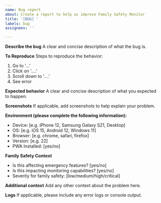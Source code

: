 ```yaml
---
name: Bug report
about: Create a report to help us improve Family Safety Monitor
title: '[BUG] '
labels: bug
assignees: ''

---
```


**Describe the bug**
A clear and concise description of what the bug is.

**To Reproduce**
Steps to reproduce the behavior:
1. Go to '...'
2. Click on '....'
3. Scroll down to '....'
4. See error

**Expected behavior**
A clear and concise description of what you expected to happen.

**Screenshots**
If applicable, add screenshots to help explain your problem.

**Environment (please complete the following information):**
 - Device: [e.g. iPhone 12, Samsung Galaxy S21, Desktop]
 - OS: [e.g. iOS 15, Android 12, Windows 11]
 - Browser: [e.g. chrome, safari, firefox]
 - Version: [e.g. 22]
 - PWA Installed: [yes/no]

**Family Safety Context**
- Is this affecting emergency features? [yes/no]
- Is this impacting monitoring capabilities? [yes/no]
- Severity for family safety: [low/medium/high/critical]

**Additional context**
Add any other context about the problem here.

**Logs**
If applicable, please include any error logs or console output.